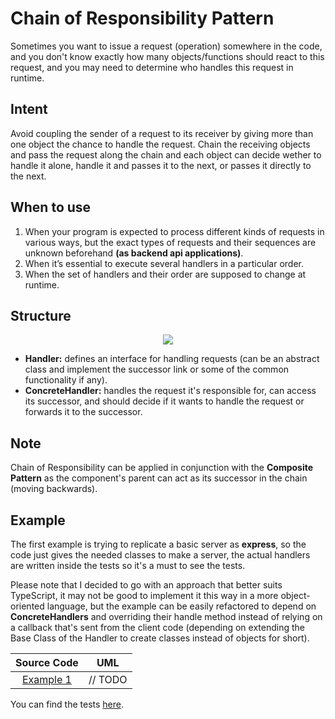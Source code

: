 # Chain of Responsibility Pattern

Sometimes you want to issue a request (operation) somewhere in the code, and you don't know exactly how many objects/functions should react to this request, and you may need to determine who handles this request in runtime.

## Intent

Avoid coupling the sender of a request to its receiver by giving more than one object the chance to handle the request. Chain the receiving objects and pass the request along the chain and each object can decide wether to handle it alone, handle it and passes it to the next, or passes it directly to the next.

## When to use

1. When your program is expected to process different kinds of requests in various ways, but the exact types of requests and their sequences are unknown beforehand **(as backend api applications)**.
2. When it’s essential to execute several handlers in a particular order.
3. When the set of handlers and their order are supposed to change at runtime.

## Structure

<p align="center">
  <img src="figures/figure_1.png">
</p>

- **Handler:** defines an interface for handling requests (can be an abstract class and implement the successor link or some of the common functionality if any).
- **ConcreteHandler:** handles the request it's responsible for, can access its successor, and should decide if it wants to handle the request or forwards it to the successor.

## Note

Chain of Responsibility can be applied in conjunction with the **Composite Pattern** as the component's parent can act as its successor in the chain (moving backwards).

## Example

The first example is trying to replicate a basic server as **express**, so the code just gives the needed classes to make a server, the actual handlers are written inside the tests so it's a must to see the tests.

Please note that I decided to go with an approach that better suits TypeScript, it may not be good to implement it this way in a more object-oriented language, but the example can be easily refactored to depend on **ConcreteHandlers** and overriding their handle method instead of relying on a callback that's sent from the client code (depending on extending the Base Class of the Handler to create classes instead of objects for short).

|        Source Code        |  UML   |
| :-----------------------: | :----: |
| [Example 1](example_1.ts) | // TODO |

You can find the tests [here](index.test.ts).

